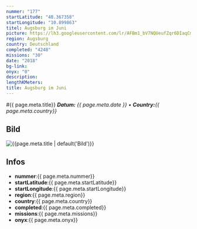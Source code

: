 ```yaml
---
nummer: "177"
startLatitude: "48.367358"
startLongitude: "10.899863"
titel: Augsburg im Juni
picture: https://lh3.googleusercontent.com/lr/AFBm1_bV7NQUeufZqr6DIaqCmecFQQHFqgfW7cA00sY-92ZXc4leMuECv2vMZChwsWtCcS5gAhMON34zMRjM2HNhiLKj0fyq1Ytrx1ZOmxSlaW1yRnDTc3fDUatD3io_lnBZsSCkYULORO8x4RwcnB878PEOcgD2ZXXxV6q8cAnOZOC_IC-KazgJ9GUtwgnWlcmlniRUaZalmfLtRxzUxApejhzwJKXZkPKOe-Oi6EN2UFmDKBCinUSARzdWKCq4X99x4kpr0mO_iASQbCTTMZedHTHNHy2mhmE9xZ9A6a4opgd6NW2X13CUYLG-zwKizGlP-Q1mczhxlSMX11H7LfD18pMsbDeVuQ2B32GAytKGaES54ltozTExuJgS03ogxeKaKqz3GNJhZIVNnJxNPXekGAPB3SOgeO9Mkk3PqY07zwkR29JAJxN_5mJuqS3LDrCZ3uJxc2QOWAQVA0j9zAGGRTERWltFpGVfqydZk_z5vE0LiAN-hYETg1Stbf_88bYwAqX2IIQortPKSXtlgGvkWZqi9HXoNXxARbTa8p_SvRtx_BoPl-Cu6zl0nM0i66w6yD4jVY4zOfRqndoaqLUnJYpzS41Y9d8NUgVI-38MO6IX207_R0zGH4PEGn_AWPrqPK_WaOtd3ZITnnECLi_9yExOrO6ISCSLku1dGSmhEYPhvGqJKsjzNXBIUi8WYun2TzPyaZlrkRT0s5pQScn6FTf3cVWV14I7c3d48uCYk3KyVByHSzfsNMQqJKURNT8nlsp8o-WDC7Bi0xHDCjveTmfWSvMkGum0qfaS_p8quUIKqxXhyCXYPN06Ize81HEjGfb1HDU5-B4V-wW_HKb1EPYLVgZdswk
region: Augsburg
country: Deutschland
completed: "4248"
missions: "30"
date: "2018"
bg-link: 
onyx: "0"
description: 
lengthKMeters: 
title: Augsburg im Juni
---
```


#{{ page.meta.title}}
_**Datum:** {{ page.meta.date }} • **Country:**{{ page.meta.country}}_

## Bild
![{{page.meta.title | default('Bild')}}]({{page.meta.picture}})

## Infos
- **nummer**:{{ page.meta.nummer}}
- **startLatitude**:{{ page.meta.startLatitude}}
- **startLongitude**:{{ page.meta.startLongitude}}
- **region**:{{ page.meta.region}}
- **country**:{{ page.meta.country}}
- **completed**:{{ page.meta.completed}}
- **missions**:{{ page.meta.missions}}
- **onyx**:{{ page.meta.onyx}}

